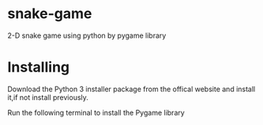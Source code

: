 # snake-game
2-D snake game using python by pygame library
# Installing
Download the Python 3 installer package from the offical website and install it,if not install previously.


Run the following terminal to install the Pygame library


